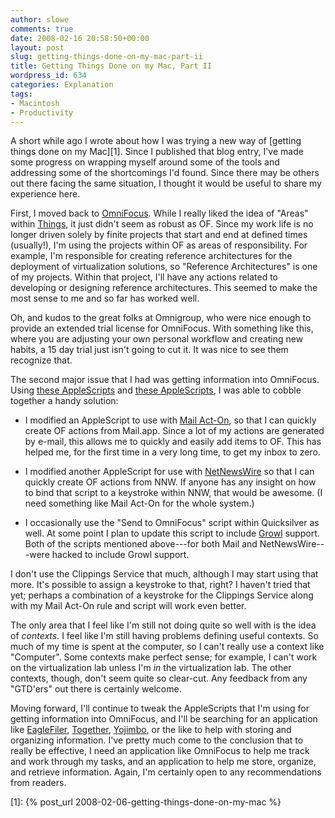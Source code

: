 ```yaml
---
author: slowe
comments: true
date: 2008-02-16 20:58:50+00:00
layout: post
slug: getting-things-done-on-my-mac-part-ii
title: Getting Things Done on my Mac, Part II
wordpress_id: 634
categories: Explanation
tags:
- Macintosh
- Productivity
---
```


A short while ago I wrote about how I was trying a new way of [getting things done on my Mac][1]. Since I published that blog entry, I've made some progress on wrapping myself around some of the tools and addressing some of the shortcomings I'd found. Since there may be others out there facing the same situation, I thought it would be useful to share my experience here.

First, I moved back to [OmniFocus](http://www.omnigroup.com/applications/omnifocus/). While I really liked the idea of "Areas" within [Things](http://www.culturedcode.com/things/), it just didn't seem as robust as OF. Since my work life is no longer driven solely by finite projects that start and end at defined times (usually!), I'm using the projects within OF as areas of responsibility. For example, I'm responsible for creating reference architectures for the deployment of virtualization solutions, so "Reference Architectures" is one of my projects. Within that project, I'll have any actions related to developing or designing reference architectures. This seemed to make the most sense to me and so far has worked well.

Oh, and kudos to the great folks at Omnigroup, who were nice enough to provide an extended trial license for OmniFocus. With something like this, where you are adjusting your own personal workflow and creating new habits, a 15 day trial just isn't going to cut it. It was nice to see them recognize that.

The second major issue that I had was getting information into OmniFocus. Using [these AppleScripts](http://www.sandro.org/omnifocus/index.php) and [these AppleScripts](http://www.rose-hulman.edu/~clifton/software.html), I was able to cobble together a handy solution:

* I modified an AppleScript to use with [Mail Act-On](http://www.indev.ca/MailActOn.html), so that I can quickly create OF actions from Mail.app. Since a lot of my actions are generated by e-mail, this allows me to quickly and easily add items to OF. This has helped me, for the first time in a very long time, to get my inbox to zero.

* I modified another AppleScript for use with [NetNewsWire](http://www.newsgator.com/Individuals/NetNewsWire/) so that I can quickly create OF actions from NNW. If anyone has any insight on how to bind that script to a keystroke within NNW, that would be awesome. (I need something like Mail Act-On for the whole system.)

* I occasionally use the "Send to OmniFocus" script within Quicksilver as well. At some point I plan to update this script to include [Growl](http://growl.info/) support. Both of the scripts mentioned above---for both Mail and NetNewsWire---were hacked to include Growl support.

I don't use the Clippings Service that much, although I may start using that more. It's possible to assign a keystroke to that, right? I haven't tried that yet; perhaps a combination of a keystroke for the Clippings Service along with my Mail Act-On rule and script will work even better.

The only area that I feel like I'm still not doing quite so well with is the idea of _contexts._ I feel like I'm still having problems defining useful contexts. So much of my time is spent at the computer, so I can't really use a context like "Computer". Some contexts make perfect sense; for example, I can't work on the virtualization lab unless I'm _in_ the virtualization lab. The other contexts, though, don't seem quite so clear-cut. Any feedback from any "GTD'ers" out there is certainly welcome.

Moving forward, I'll continue to tweak the AppleScripts that I'm using for getting information into OmniFocus, and I'll be searching for an application like [EagleFiler](http://c-command.com/eaglefiler/), [Together](http://reinventedsoftware.com/together/), [Yojimbo](http://www.barebones.com/products/yojimbo/), or the like to help with storing and organizing information. I've pretty much come to the conclusion that to really be effective, I need an application like OmniFocus to help me track and work through my tasks, and an application to help me store, organize, and retrieve information. Again, I'm certainly open to any recommendations from readers.

[1]: {% post_url 2008-02-06-getting-things-done-on-my-mac %}
